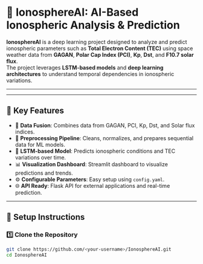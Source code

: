 # 🌌 IonosphereAI: AI-Based Ionospheric Analysis & Prediction

**IonosphereAI** is a deep learning project designed to analyze and predict ionospheric parameters such as **Total Electron Content (TEC)** using space weather data from **GAGAN**, **Polar Cap Index (PCI)**, **Kp**, **Dst**, and **F10.7 solar flux**.  
The project leverages **LSTM-based models** and **deep learning architectures** to understand temporal dependencies in ionospheric variations.

---

---

## 🧠 Key Features

- 📡 **Data Fusion**: Combines data from GAGAN, PCI, Kp, Dst, and Solar flux indices.  
- 🧹 **Preprocessing Pipeline**: Cleans, normalizes, and prepares sequential data for ML models.  
- 🔁 **LSTM-based Model**: Predicts ionospheric conditions and TEC variations over time.  
- 📊 **Visualization Dashboard**: Streamlit dashboard to visualize predictions and trends.  
- ⚙️ **Configurable Parameters**: Easy setup using `config.yaml`.  
- 🌐 **API Ready**: Flask API for external applications and real-time prediction.

---

## 🧩 Setup Instructions

### 1️⃣ Clone the Repository
```bash
git clone https://github.com/<your-username>/IonosphereAI.git
cd IonosphereAI
